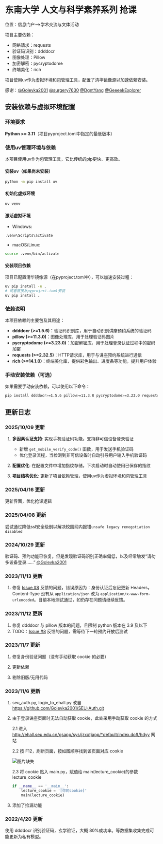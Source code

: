 # 东南大学 人文与科学素养系列 抢课

位置：信息门户——>学术交流与文体活动

项目主要依赖：
- 网络请求：requests
- 验证码识别：ddddocr
- 图像处理：Pillow
- 加密解密：pycryptodome
- 终端美化：rich

项目使用uv作为虚拟环境和包管理工具，配置了清华镜像源以加速依赖安装。

感谢：[@Golevka2001](https://github.com/Golevka2001) [@surgery7630](https://github.com/surgery7630) [@DgntYang](https://github.com/DgntYang) [@GeeeekExplorer](https://github.com/GeeeekExplorer)

## 安装依赖与虚拟环境配置

### 环境要求
**Python >= 3.11**（项目pyproject.toml中指定的最低版本）

### 使用uv管理环境与依赖
本项目使用uv作为包管理工具，它比传统的pip更快、更高效。

#### 安装uv（如果尚未安装）
```bash
python -m pip install uv
```

#### 初始化虚拟环境
```bash
uv venv
```

#### 激活虚拟环境
- Windows:
```bash
.venv\Scripts\activate
```
- macOS/Linux:
```bash
source .venv/bin/activate
```

#### 安装项目依赖
项目已配置清华镜像源（在pyproject.toml中），可以加速安装过程：
```bash
uv pip install -e .
# 或者直接从pyproject.toml安装
uv pip install .
```

### 依赖说明
本项目依赖的主要包及其用途：
- **ddddocr (>=1.5.6)**：验证码识别库，用于自动识别讲座预约系统的验证码
- **pillow (>=11.3.0)**：图像处理库，用于处理验证码图片
- **pycryptodome (>=3.23.0)**：加密解密库，用于处理登录认证过程中的密码加密
- **requests (>=2.32.5)**：HTTP请求库，用于与讲座预约系统进行通信
- **rich (>=14.1.0)**：终端美化库，提供彩色输出、进度条等功能，提升用户体验

### 手动安装依赖（可选）
如果需要手动安装依赖，可以使用以下命令：
```bash
pip install ddddocr>=1.5.6 pillow>=11.3.0 pycryptodome>=3.23.0 requests>=2.32.5 rich>=14.1.0 -i https://pypi.tuna.tsinghua.edu.cn/simple
```

## 更新日志

### 2025/10/09 更新

1. **多因素认证支持**: 实现手机验证码功能，支持非可信设备登录验证
   - 新增 `get_mobile_verify_code()` 函数，用于发送手机验证码
   - 优化登录流程，当检测到非可信设备时自动引导用户输入手机验证码

2. **配置优化**: 在配置文件中增加指纹存储，下次启动时自动使用已保存的指纹

3. **项目结构优化**: 更新了项目依赖管理，使用uv作为虚拟环境和包管理工具

### 2025/04/16 更新

更新界面，优化抢课逻辑

### 2025/04/08 更新

尝试通过降低ssl安全级别以解决校园网内报错`unsafe legacy renegotiation disabled`

### 2024/10/29 更新

验证码、预约功能已恢复，但是发现验证码识别正确率偏低，以及经常触发“请勿多设备登录……” [@Golevka2001](https://github.com/Golevka2001)


### 2023/11/13 更新

1. 修复 [Issue #8](https://github.com/zhjcreator/fetch_lecture/issues/8) 反馈的问题，错误原因为：身份认证后忘记更新 Headers，Content-Type 没有从 `application/json` 改为 `application/x-www-form-urlencoded`。目前本地测试通过，如仍存在问题请继续反馈。

### 2023/11/12 更新

1. 修复 ddddocr 与 pillow 版本的问题，且限制 python 版本在 3.9 及以下
2. TODO：[Issue #8](https://github.com/zhjcreator/fetch_lecture/issues/8) 反馈的问题，需等待下一轮预约开放后测试

### 2023/11/7 更新

1. 修复身份验证问题（没有手动获取 cookie 的必要）

2. 更新依赖

3. 剔除旧版/无用代码

### 2023/11/6 更新

1. seu_auth.py, login_to_ehall.py 改自 https://github.com/Golevka2001/SEU-Auth.git

2. 由于登录讲座页面时无法自动获取 cookie，此处采用手动获取 cookie 的方式

   2.1 进入 http://ehall.seu.edu.cn/gsapp/sys/jzxxtjapp/*default/index.do#/hdyy 网站

   2.2 按 F12，刷新页面，按如图顺序找到该页面对应 cookie

   ![图片缺失](./images/cookie.png)

   2.3 将 cookie 贴入 main.py，赋值给 main(lecture_cookie)的参数 lecture_cookie

   ```python
   if __name__ == '__main__':
       lecture_cookie = '[你的cookie]'
       main(lecture_cookie)
   ```

3. 添加了捡漏功能

### 2022/4/20 更新

使用 ddddocr 识别验证码，玄学验证，大概 80%成功率。等数据集收集完成可能更新为私有模型。
